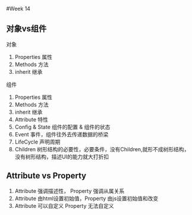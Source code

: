 #Week 14
## 对象vs组件

对象

1. Properties  属性
2. Methods  方法
3. inherit  继承

组件

1. Properties  属性
2. Methods  方法
3. inherit  继承
4. Attribute 特性
5. Config & State  组件的配置 & 组件的状态
6. Event  事件，组件往外去传递数据的桥梁
7. LifeCycle  声明周期
8. Children   树形结构的必要性，必要条件，没有Children,就形不成树形结构，没有树形结构，描述UI的能力就大打折扣



## Attribute vs Property

1. Attribute 强调描述性， Property 强调从属关系
2. Attribute 由html设置初始值，Property 由js设置初始值和改变
3. Attribute 可以自定义 Property 无法自定义



